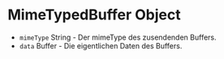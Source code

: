 # MimeTypedBuffer Object

* `mimeType` String - Der mimeType des zusendenden Buffers.
* `data` Buffer - Die eigentlichen Daten des Buffers.